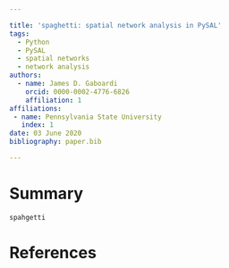 ```yaml
---

title: 'spaghetti: spatial network analysis in PySAL'
tags:
  - Python
  - PySAL
  - spatial networks
  - network analysis
authors:
  - name: James D. Gaboardi
    orcid: 0000-0002-4776-6826
    affiliation: 1
affiliations:
 - name: Pennsylvania State University
   index: 1
date: 03 June 2020
bibliography: paper.bib

---
```



# Summary

`spahgetti`


# References
